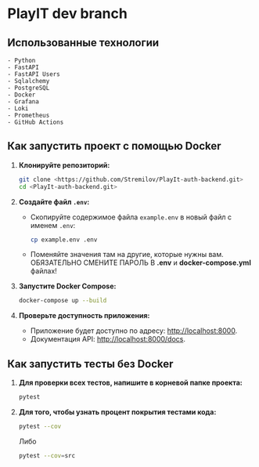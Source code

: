 
# PlayIT dev branch

## Использованные технологии
```
- Python
- FastAPI
- FastAPI Users
- Sqlalchemy
- PostgreSQL
- Docker
- Grafana
- Loki
- Prometheus
- GitHub Actions
```

## Как запустить проект с помощью Docker

1. **Клонируйте репозиторий:**
   ```bash
   git clone <https://github.com/Stremilov/PlayIt-auth-backend.git>
   cd <PlayIt-auth-backend.git>
   ```

2. **Создайте файл `.env`:**
   - Скопируйте содержимое файла `example.env` в новый файл с именем `.env`:
     ```bash
     cp example.env .env
     ```
   - Поменяйте значения там на другие, которые нужны вам. ОБЯЗАТЕЛЬНО СМЕНИТЕ ПАРОЛЬ В **.env** и **docker-compose.yml** файлах!

3. **Запустите Docker Compose:**
   ```bash
   docker-compose up --build
   ```

4. **Проверьте доступность приложения:**
   - Приложение будет доступно по адресу: [http://localhost:8000](http://localhost:8000).
   - Документация API: [http://localhost:8000/docs](http://localhost:8000/docs).


## Как запустить тесты без Docker
1. **Для проверки всех тестов, напишите в корневой папке проекта:**
   ```bash
   pytest
   ```

2. **Для того, чтобы узнать процент покрытия тестами кода:**
   ```bash
   pytest --cov
   ```
   Либо 
   ```bash
   pytest --cov=src
   ```
